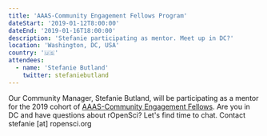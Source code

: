 ```yaml
---
title: 'AAAS-Community Engagement Fellows Program'
dateStart: '2019-01-12T8:00:00'
dateEnd: '2019-01-16T18:00:00'
description: 'Stefanie participating as mentor. Meet up in DC?'
location: 'Washington, DC, USA'
country: '🇺🇸'
attendees:
  - name: 'Stefanie Butland'
    twitter: stefaniebutland
---
```


Our Community Manager, Stefanie Butland, will be participating as a mentor for the 2019 cohort of [AAAS-Community Engagement Fellows](https://www.aaas.org/programs/community-engagement-fellows). Are you in DC and have questions about rOpenSci? Let's find time to chat. Contact stefanie [at] ropensci.org
